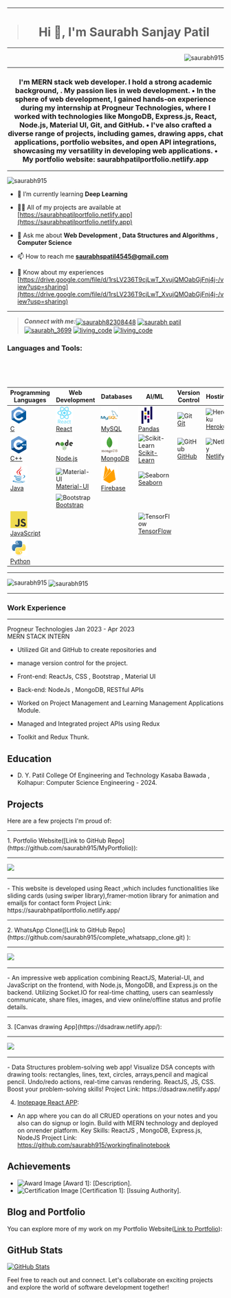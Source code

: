 <hr/>

> <h1 align="center">Hi 👋, I'm Saurabh Sanjay Patil</h1>

<hr/>
<p align="right"> <img src="https://github.com/saurabh915/saurabh915/assets/73584405/9f69bf0b-8c9d-4b30-8288-7c66bc0377fd" alt="saurabh915" /> </p>
<hr/>
<h3 align="center">I'm MERN stack web developer. I hold a strong academic background, . My passion lies in web development. • In the sphere of web development, I gained hands-on experience during my internship at Progneur Technologies, where I worked with technologies like MongoDB, Express.js, React, Node.js, Material UI, Git, and GitHub. • I've also crafted a diverse range of projects, including games, drawing apps, chat applications, portfolio websites, and open API integrations, showcasing my versatility in developing web applications. • My portfolio website: saurabhpatilportfolio.netlify.app</h3>
<hr/>
<p align="left"> <img src="https://komarev.com/ghpvc/?username=saurabh915&label=Profile%20views&color=0e75b6&style=flat" alt="saurabh915" /> </p>

- 🌱 I’m currently learning **Deep Learning**

- 👨‍💻 All of my projects are available at [https://saurabhpatilportfolio.netlify.app](https://saurabhpatilportfolio.netlify.app)

- 💬 Ask me about **Web Development , Data Structures and Algorithms , Computer Science**

- 📫 How to reach me **saurabhspatil4545@gmail.com**

- 📄 Know about my experiences [https://drive.google.com/file/d/1rsLV236T9cjLwT_XvujQMOabGjFnj4j-/view?usp=sharing](https://drive.google.com/file/d/1rsLV236T9cjLwT_XvujQMOabGjFnj4j-/view?usp=sharing)
<hr/>

>   ***Connect with me:***<a href="https://twitter.com/saurabh82308448" target="blank"><img align="center" src="https://raw.githubusercontent.com/rahuldkjain/github-profile-readme-generator/master/src/images/icons/Social/twitter.svg" alt="saurabh82308448" height="30" width="40" /></a>
<a href="https://linkedin.com/in/saurabh patil" target="blank"><img align="center" src="https://raw.githubusercontent.com/rahuldkjain/github-profile-readme-generator/master/src/images/icons/Social/linked-in-alt.svg" alt="saurabh patil" height="30" width="40" /></a>
<a href="https://www.codechef.com/users/saurabh_3699" target="blank"><img align="center" src="https://cdn.jsdelivr.net/npm/simple-icons@3.1.0/icons/codechef.svg" alt="saurabh_3699" height="30" width="40" /></a>
<a href="https://www.leetcode.com/living_code" target="blank"><img align="center" src="https://raw.githubusercontent.com/rahuldkjain/github-profile-readme-generator/master/src/images/icons/Social/leet-code.svg" alt="living_code" height="30" width="40" /></a>
<a href="https://auth.geeksforgeeks.org/user/living_code" target="blank"><img align="center" src="https://raw.githubusercontent.com/rahuldkjain/github-profile-readme-generator/master/src/images/icons/Social/geeks-for-geeks.svg" alt="living_code" height="30" width="40" /></a>


<h3 align="left">Languages and Tools:</h3>
<br/>
<br/>
<br/>

| Programming Languages | Web Development | Databases | AI/ML | Version Control | Hosting |
|------------------------|-----------------|-----------|-------|-----------------|---------|
| <img src="https://raw.githubusercontent.com/devicons/devicon/master/icons/c/c-original.svg" alt="C" width="40" height="40"/> <br/> [C](https://www.cprogramming.com/) | <img src="https://raw.githubusercontent.com/devicons/devicon/master/icons/react/react-original-wordmark.svg" alt="React" width="40" height="40"/> <br/> [React](https://reactjs.org/) | <img src="https://raw.githubusercontent.com/devicons/devicon/master/icons/mysql/mysql-original-wordmark.svg" alt="MySQL" width="40" height="40"/> <br/> [MySQL](https://www.mysql.com/) | <img src="https://raw.githubusercontent.com/devicons/devicon/2ae2a900d2f041da66e950e4d48052658d850630/icons/pandas/pandas-original.svg" alt="Pandas" width="40" height="40"/> <br/> [Pandas](https://pandas.pydata.org/) | <img src="https://www.vectorlogo.zone/logos/git-scm/git-scm-icon.svg" alt="Git" width="40" height="40"/> <br/> [Git](https://git-scm.com/) | <img src="https://www.vectorlogo.zone/logos/heroku/heroku-icon.svg" alt="Heroku" width="40" height="40"/> <br/> [Heroku](https://heroku.com) |
| <img src="https://raw.githubusercontent.com/devicons/devicon/master/icons/cplusplus/cplusplus-original.svg" alt="C++" width="40" height="40"/> <br/> [C++](https://www.w3schools.com/cpp/) | <img src="https://raw.githubusercontent.com/devicons/devicon/master/icons/nodejs/nodejs-original-wordmark.svg" alt="Node.js" width="40" height="40"/> <br/> [Node.js](https://nodejs.org) | <img src="https://raw.githubusercontent.com/devicons/devicon/master/icons/mongodb/mongodb-original-wordmark.svg" alt="MongoDB" width="40" height="40"/> <br/> [MongoDB](https://www.mongodb.com/) | <img src="https://upload.wikimedia.org/wikipedia/commons/0/05/Scikit_learn_logo_small.svg" alt="Scikit-Learn" width="40" height="40"/> <br/> [Scikit-Learn](https://scikit-learn.org/) | <img src="https://www.vectorlogo.zone/logos/github/github-icon.svg" alt="GitHub" width="40" height="40"/> <br/> [GitHub](https://github.com) | <img src="https://www.vectorlogo.zone/logos/netlify/netlify-icon.svg" alt="Netlify" width="40" height="40"/> <br/> [Netlify](https://www.netlify.com/) |
| <img src="https://raw.githubusercontent.com/devicons/devicon/master/icons/java/java-original.svg" alt="Java" width="40" height="40"/> <br/> [Java](https://www.java.com) | <img src="https://material-ui.com/static/logo.png" alt="Material-UI" width="40" height="40"/> <br/> [Material-UI](https://material-ui.com/) | <img src="https://raw.githubusercontent.com/devicons/devicon/master/icons/firebase/firebase-plain.svg" alt="Firebase" width="40" height="40"/> <br/> [Firebase](https://firebase.google.com/) | <img src="https://seaborn.pydata.org/_images/logo-mark-lightbg.svg" alt="Seaborn" width="40" height="40"/> <br/> [Seaborn](https://seaborn.pydata.org/) |   |   |
|   | <img src="https://upload.wikimedia.org/wikipedia/commons/thumb/b/b2/Bootstrap_logo.svg/1200px-Bootstrap_logo.svg.png" alt="Bootstrap" width="40" height="40"/> <br/> [Bootstrap](https://getbootstrap.com/) |   |   |   |   |
| <img src="https://raw.githubusercontent.com/devicons/devicon/master/icons/javascript/javascript-original.svg" alt="JavaScript" width="40" height="40"/> <br/> [JavaScript](https://developer.mozilla.org/en-US/docs/Web/JavaScript) |   |   | <img src="https://www.vectorlogo.zone/logos/tensorflow/tensorflow-icon.svg" alt="TensorFlow" width="40" height="40"/> <br/> [TensorFlow](https://www.tensorflow.org) |   |   |
| <img src="https://raw.githubusercontent.com/devicons/devicon/master/icons/python/python-original.svg" alt="Python" width="40" height="40"/> <br/> [Python](https://www.python.org) |   |   |   |   |   |




<hr/>





<p><img align="left" src="https://github-readme-stats.vercel.app/api/top-langs?username=saurabh915&show_icons=true&locale=en&layout=compact" alt="saurabh915" /></p>

<p>&nbsp;<img align="center" src="https://github-readme-stats.vercel.app/api?username=saurabh915&show_icons=true&locale=en" alt="saurabh915" /></p>

<hr></hr>
 <h3>Work Experience</h3>
<hr></hr>
Progneur Technologies Jan 2023 - Apr 2023<br/>
MERN STACK INTERN<br/>

- Utilized Git and GitHub to create repositories and

- manage version control for the project.
  
- Front-end: ReactJs, CSS , Bootstrap , Material UI
  
- Back-end: NodeJs , MongoDB, RESTful APIs
  
- Worked on Project Management and Learning Management Applications Module.
  
- Managed and Integrated project APIs using Redux
  
- Toolkit and Redux Thunk.



## Education

-  D. Y. Patil College Of Engineering and Technology Kasaba Bawada , Kolhapur: Computer Science Engineering - 2024.

## Projects

Here are a few projects I'm proud of:
 <hr/>
1. Portfolio Website([Link to GitHub Repo](https://github.com/saurabh915/MyPortfolio)):
   <hr/>
   <img src = "https://saurabhpatilportfolio.netlify.app/static/media/portfolio.8e309121729606271d1c.png"/>
   <hr/>
-   This website is developed using React ,which includes
  functionalities like sliding cards (using swiper
   library),framer-motion library for animation and emailjs
   for contact form
   Project Link:
   https://saurabhpatilportfolio.netlify.app/
<hr/>
2. WhatsApp Clone([Link to GitHub Repo](https://github.com/saurabh915/complete_whatsapp_clone.git) ):
 <hr/>
<img src = "https://saurabhpatilportfolio.netlify.app/static/media/WhatsappClone.0c2022791c3ee5d097a9.png"/>
<hr/>
- An impressive web application combining ReactJS,
Material-UI, and JavaScript on the frontend, with
Node.js, MongoDB, and Express.js on the backend.
Utilizing Socket.IO for real-time chatting, users can
seamlessly communicate, share files, images, and view
online/offline status and profile details.

  <hr/>
3. [Canvas drawing App](https://dsadraw.netlify.app/):
 <hr/>
   <img src = "https://saurabhpatilportfolio.netlify.app/static/media/drawing.7292dbc6b446b818dbe7.png" />
   <hr/>
- Data Structures problem-solving web app! Visualize
DSA concepts with drawing tools: rectangles, lines,
text, circles, arrays,pencil and magical pencil.
Undo/redo actions, real-time canvas rendering.
ReactJS, JS, CSS. Boost your problem-solving skills!
Project Link:
https://dsadraw.netlify.app/

4. [Inotepage React APP](https://shortnote.onrender.com/):
- An app where you can do all CRUED operations on your
notes and you also can do signup or login. Build with
MERN technology and deployed on onrender platform.
Key Skills: ReactJS , MongoDB, Express.js, NodeJS
Project Link:
https://github.com/saurabh915/workingfinalinotebook




## Achievements

- ![Award Image](award.png) [Award 1]: [Description].
- ![Certification Image](certification.png) [Certification 1]: [Issuing Authority].

## Blog and Portfolio
You can explore more of my work on my  Portfolio Website([Link to Portfolio](https://saurabhpatilportfolio.netlify.app/)):




## GitHub Stats

[![GitHub Stats](https://github-readme-stats.vercel.app/api?username=saurabh915)](https://github.com/saurabh915)

Feel free to reach out and connect. Let's collaborate on exciting projects and explore the world of software development together!
